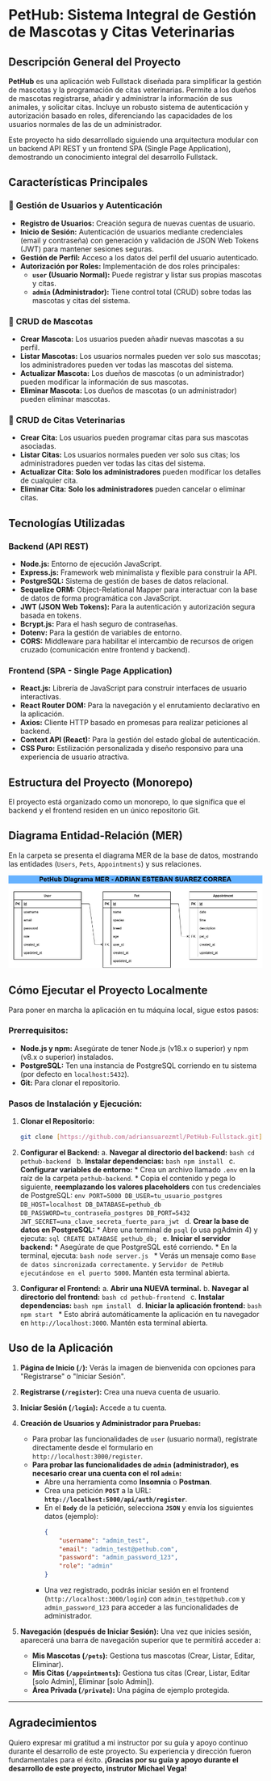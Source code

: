 # PetHub: Sistema Integral de Gestión de Mascotas y Citas Veterinarias

## Descripción General del Proyecto

**PetHub** es una aplicación web Fullstack diseñada para simplificar la gestión de mascotas y la programación de citas veterinarias. Permite a los dueños de mascotas registrarse, añadir y administrar la información de sus animales, y solicitar citas. Incluye un robusto sistema de autenticación y autorización basado en roles, diferenciando las capacidades de los usuarios normales de las de un administrador.

Este proyecto ha sido desarrollado siguiendo una arquitectura modular con un backend API REST y un frontend SPA (Single Page Application), demostrando un conocimiento integral del desarrollo Fullstack.

## Características Principales

### 🐾 **Gestión de Usuarios y Autenticación**
* **Registro de Usuarios:** Creación segura de nuevas cuentas de usuario.
* **Inicio de Sesión:** Autenticación de usuarios mediante credenciales (email y contraseña) con generación y validación de JSON Web Tokens (JWT) para mantener sesiones seguras.
* **Gestión de Perfil:** Acceso a los datos del perfil del usuario autenticado.
* **Autorización por Roles:** Implementación de dos roles principales:
    * **`user` (Usuario Normal):** Puede registrar y listar sus propias mascotas y citas.
    * **`admin` (Administrador):** Tiene control total (CRUD) sobre todas las mascotas y citas del sistema.

### 🐶 **CRUD de Mascotas**
* **Crear Mascota:** Los usuarios pueden añadir nuevas mascotas a su perfil.
* **Listar Mascotas:** Los usuarios normales pueden ver solo sus mascotas; los administradores pueden ver todas las mascotas del sistema.
* **Actualizar Mascota:** Los dueños de mascotas (o un administrador) pueden modificar la información de sus mascotas.
* **Eliminar Mascota:** Los dueños de mascotas (o un administrador) pueden eliminar mascotas.

### 📅 **CRUD de Citas Veterinarias**
* **Crear Cita:** Los usuarios pueden programar citas para sus mascotas asociadas.
* **Listar Citas:** Los usuarios normales pueden ver solo sus citas; los administradores pueden ver todas las citas del sistema.
* **Actualizar Cita:** **Solo los administradores** pueden modificar los detalles de cualquier cita.
* **Eliminar Cita:** **Solo los administradores** pueden cancelar o eliminar citas.

## Tecnologías Utilizadas

### **Backend (API REST)**
* **Node.js:** Entorno de ejecución JavaScript.
* **Express.js:** Framework web minimalista y flexible para construir la API.
* **PostgreSQL:** Sistema de gestión de bases de datos relacional.
* **Sequelize ORM:** Object-Relational Mapper para interactuar con la base de datos de forma programática con JavaScript.
* **JWT (JSON Web Tokens):** Para la autenticación y autorización segura basada en tokens.
* **Bcrypt.js:** Para el hash seguro de contraseñas.
* **Dotenv:** Para la gestión de variables de entorno.
* **CORS:** Middleware para habilitar el intercambio de recursos de origen cruzado (comunicación entre frontend y backend).

### **Frontend (SPA - Single Page Application)**
* **React.js:** Librería de JavaScript para construir interfaces de usuario interactivas.
* **React Router DOM:** Para la navegación y el enrutamiento declarativo en la aplicación.
* **Axios:** Cliente HTTP basado en promesas para realizar peticiones al backend.
* **Context API (React):** Para la gestión del estado global de autenticación.
* **CSS Puro:** Estilización personalizada y diseño responsivo para una experiencia de usuario atractiva.

## Estructura del Proyecto (Monorepo)

El proyecto está organizado como un monorepo, lo que significa que el backend y el frontend residen en un único repositorio Git.

## Diagrama Entidad-Relación (MER)

En la carpeta se presenta el diagrama MER de la base de datos, mostrando las entidades (`Users`, `Pets`, `Appointments`) y sus relaciones.

![Diagrama MER de PetHub](PetHubDiagramaMER.png)

## Cómo Ejecutar el Proyecto Localmente

Para poner en marcha la aplicación en tu máquina local, sigue estos pasos:

### **Prerrequisitos:**
* **Node.js y npm:** Asegúrate de tener Node.js (v18.x o superior) y npm (v8.x o superior) instalados.
* **PostgreSQL:** Ten una instancia de PostgreSQL corriendo en tu sistema (por defecto en `localhost:5432`).
* **Git:** Para clonar el repositorio.

### **Pasos de Instalación y Ejecución:**

1.  **Clonar el Repositorio:**
    ```bash
    git clone [https://github.com/adriansuarezmtl/PetHub-Fullstack.git](https://github.com/adriansuarezmtl/PetHub-Fullstack.git)
    ```

2.  **Configurar el Backend:**
    a.  **Navegar al directorio del backend:**
        ```bash
        cd pethub-backend
        ```
    b.  **Instalar dependencias:**
        ```bash
        npm install
        ```
    c.  **Configurar variables de entorno:**
        * Crea un archivo llamado `.env` en la raíz de la carpeta `pethub-backend`.
        * Copia el contenido y pega lo siguiente, **reemplazando los valores placeholders** con tus credenciales de PostgreSQL:
            ```env
            PORT=5000
            DB_USER=tu_usuario_postgres
            DB_HOST=localhost
            DB_DATABASE=pethub_db
            DB_PASSWORD=tu_contraseña_postgres
            DB_PORT=5432
            JWT_SECRET=una_clave_secreta_fuerte_para_jwt
            ```
    d.  **Crear la base de datos en PostgreSQL:**
        * Abre una terminal de `psql` (o usa pgAdmin 4) y ejecuta:
            ```sql
            CREATE DATABASE pethub_db;
            ```
    e.  **Iniciar el servidor backend:**
        * Asegúrate de que PostgreSQL esté corriendo.
        * En la terminal, ejecuta:
            ```bash
            node server.js
            ```
        * Verás un mensaje como `Base de datos sincronizada correctamente.` y `Servidor de PetHub ejecutándose en el puerto 5000`. Mantén esta terminal abierta.

3.  **Configurar el Frontend:**
    a.  **Abrir una NUEVA terminal.**
    b.  **Navegar al directorio del frontend:**
        ```bash
        cd pethub-frontend
        ```
    c.  **Instalar dependencias:**
        ```bash
        npm install
        ```
    d.  **Iniciar la aplicación frontend:**
        ```bash
        npm start
        ```
        * Esto abrirá automáticamente la aplicación en tu navegador en `http://localhost:3000`. Mantén esta terminal abierta.

## Uso de la Aplicación

1.  **Página de Inicio (`/`):** Verás la imagen de bienvenida con opciones para "Registrarse" o "Iniciar Sesión".
2.  **Registrarse (`/register`):** Crea una nueva cuenta de usuario.
3.  **Iniciar Sesión (`/login`):** Accede a tu cuenta.

4.  **Creación de Usuarios y Administrador para Pruebas:**
    * Para probar las funcionalidades de `user` (usuario normal), regístrate directamente desde el formulario en `http://localhost:3000/register`.
    * **Para probar las funcionalidades de `admin` (administrador), es necesario crear una cuenta con el rol `admin`:**
        * Abre una herramienta como **Insomnia** o **Postman**.
        * Crea una petición **`POST`** a la URL: **`http://localhost:5000/api/auth/register`**.
        * En el **`Body`** de la petición, selecciona **`JSON`** y envía los siguientes datos (ejemplo):
            ```json
            {
                "username": "admin_test",
                "email": "admin_test@pethub.com",
                "password": "admin_password_123",
                "role": "admin"
            }
            ```
        * Una vez registrado, podrás iniciar sesión en el frontend (`http://localhost:3000/login`) con `admin_test@pethub.com` y `admin_password_123` para acceder a las funcionalidades de administrador.

5.  **Navegación (después de Iniciar Sesión):** Una vez que inicies sesión, aparecerá una barra de navegación superior que te permitirá acceder a:
    * **Mis Mascotas (`/pets`):** Gestiona tus mascotas (Crear, Listar, Editar, Eliminar).
    * **Mis Citas (`/appointments`):** Gestiona tus citas (Crear, Listar, Editar [solo Admin], Eliminar [solo Admin]).
    * **Área Privada (`/private`):** Una página de ejemplo protegida.

---
## Agradecimientos

Quiero expresar mi gratitud a mi instructor por su guía y apoyo continuo durante el desarrollo de este proyecto. Su experiencia y dirección fueron fundamentales para el éxito.
**¡Gracias por su guía y apoyo durante el desarrollo de este proyecto, instrutor Michael Vega!**